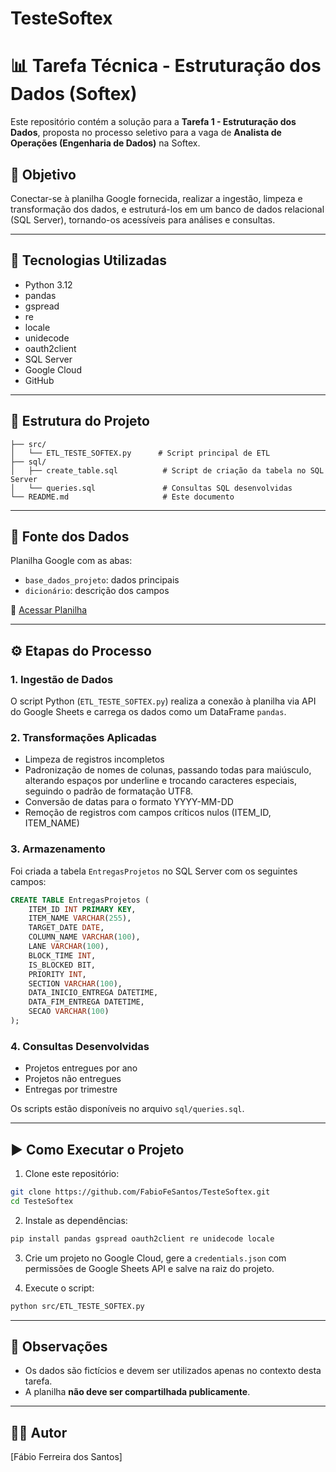 # TesteSoftex

# 📊 Tarefa Técnica - Estruturação dos Dados (Softex)

Este repositório contém a solução para a **Tarefa 1 - Estruturação dos Dados**, proposta no processo seletivo para a vaga de **Analista de Operações (Engenharia de Dados)** na Softex.

## 🧠 Objetivo

Conectar-se à planilha Google fornecida, realizar a ingestão, limpeza e transformação dos dados, e estruturá-los em um banco de dados relacional (SQL Server), tornando-os acessíveis para análises e consultas.

---

## 🧰 Tecnologias Utilizadas

- Python 3.12
- pandas
- gspread
- re
- locale
- unidecode
- oauth2client
- SQL Server
- Google Cloud
- GitHub

---

## 📁 Estrutura do Projeto

```
├── src/
│   └── ETL_TESTE_SOFTEX.py      # Script principal de ETL
├── sql/
│   ├── create_table.sql          # Script de criação da tabela no SQL Server
│   └── queries.sql               # Consultas SQL desenvolvidas
└── README.md                     # Este documento
```

---

## 🔗 Fonte dos Dados

Planilha Google com as abas:

- `base_dados_projeto`: dados principais
- `dicionário`: descrição dos campos

📎 [Acessar Planilha](https://docs.google.com/spreadsheets/d/1sH2xZoKWklZWirYo1K9EEg167CQV55bbh-ycH3poZPQ)

---

## ⚙️ Etapas do Processo

### 1. Ingestão de Dados

O script Python (`ETL_TESTE_SOFTEX.py`) realiza a conexão à planilha via API do Google Sheets e carrega os dados como um DataFrame `pandas`.

### 2. Transformações Aplicadas

- Limpeza de registros incompletos
-	Padronização de nomes de colunas, passando todas para maiúsculo, alterando espaços por underline e trocando caracteres especiais, seguindo o padrão de formatação UTF8.
-	Conversão de datas para o formato YYYY-MM-DD
-	Remoção de registros com campos críticos nulos (ITEM_ID, ITEM_NAME)


### 3. Armazenamento

Foi criada a tabela `EntregasProjetos` no SQL Server com os seguintes campos:
```sql
CREATE TABLE EntregasProjetos (
    ITEM_ID INT PRIMARY KEY,
    ITEM_NAME VARCHAR(255),
    TARGET_DATE DATE,
    COLUMN_NAME VARCHAR(100),
    LANE VARCHAR(100),
    BLOCK_TIME INT,
    IS_BLOCKED BIT,
    PRIORITY INT,
    SECTION VARCHAR(100),
    DATA_INICIO_ENTREGA DATETIME,
    DATA_FIM_ENTREGA DATETIME,
    SECAO VARCHAR(100)
);
```

### 4. Consultas Desenvolvidas

- Projetos entregues por ano
- Projetos não entregues
- Entregas por trimestre

Os scripts estão disponíveis no arquivo `sql/queries.sql`.

---

## ▶️ Como Executar o Projeto

1. Clone este repositório:
```bash
git clone https://github.com/FabioFeSantos/TesteSoftex.git
cd TesteSoftex
```

2. Instale as dependências:
```bash
pip install pandas gspread oauth2client re unidecode locale
```

3. Crie um projeto no Google Cloud, gere a `credentials.json` com permissões de Google Sheets API e salve na raiz do projeto.

4. Execute o script:
```bash
python src/ETL_TESTE_SOFTEX.py
```

---

## 📌 Observações

- Os dados são fictícios e devem ser utilizados apenas no contexto desta tarefa.
- A planilha **não deve ser compartilhada publicamente**.

---

## 👨‍💻 Autor

[Fábio Ferreira dos Santos]  
